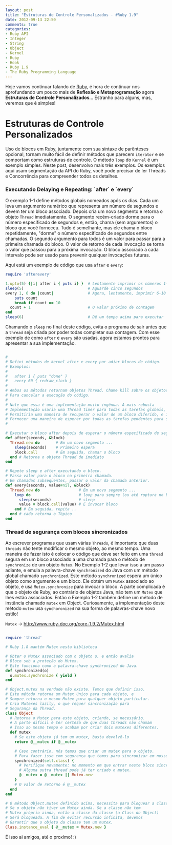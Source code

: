 ```yaml
---
layout: post
title: "Estruturas de Controle Personalizados - #Ruby 1.9"
date: 2012-09-13 22:50
comments: true
categories:
- Ruby API
- Integer
- String
- Object
- Kernel
- Ruby
- Hook
- Ruby 1.9
- The Ruby Programming Language
---
```

<!--more-->
<p>Hoje vamos continuar falando de <a href="http://www.ruby-doc.org/core-1.9.2/">Ruby</a>, é hora de continuar nos aprofundando um pouco mais de
<b>Reflexão e Metaprogramação</b> agora <b>Estruturas de Controle Personalizados</b>... Estranho para alguns, mas, veremos que é simples!</p>

<h1>Estruturas de Controle Personalizados</h1>

Uso de blocos em Ruby, juntamente com sua sintaxe de parênteses opcional, tornam muito fácil de definir métodos que parecem `iterator` e se comportam
como estruturas de controle. O método `loop` do `Kernel` é um exemplo simples. Neste post, desenvolvo mais três exemplos. Os exemplos aqui usam
segmentação da API do Ruby, você pode precisar de ler Threads e Concorrência para compreender todos os detalhes.

<h3>Executando Delaying e Repeating: `after` e `every`</h3>

O exemplo 1-1 define métodos globais nomeados após os dias. Cada um leva um argumento numérico que representa um número de segundos e devem ter um
bloco associado. Depois cria um novo segmento e retorna o objeto `Thread` imediatamente. O segmento recém-criado dorme para o número especificado de
segundos e, então, chama (sem argumentos) o bloco que você forneceu. Tudo é semelhante, mas ele chama o bloco repetidamente, "dorme" o número
especificado de segundos entre chamadas. O segundo argumento para todos é um valor para passar para a primeira chamada do bloco. O valor de retorno de
cada invocação se torna o valor que passou para a próxima invocação. O bloco associado a cada intervalo pode ser usado para prevenir qualquer
invocações futuras.

Aqui está um exemplo de código que usa `after` e `every`:

``` ruby after e every
require 'afterevery'

1.upto(5) {|i| after i { puts i} }  # Lentamente imprimir os números 1-5
sleep(5)                            # Aguarde cinco segundos
every 1, 6 do |count|               # Agora, lentamente, imprimir 6-10
	puts count
	break if count == 10
  count + 1                         # O valor próximo de contagem
end
sleep(6)                            # Dê um tempo acima para executar
```

Chamando o `sleep` no final deste código, evita o programa de sair antes que a `thread` seja criada por poder todas completar sua contagem. Com esse
exemplo de como `after` e `every` são usadas, agora estamos prontos para apresentar a sua implementação.

``` ruby Exemplo 1-1. Os métodos after e every

#
# Defini métodos de kernel after e every por adiar blocos de código.
# Exemplos:
#
#   after 1 { puts "done" }
#   every 60 { redraw_clock }
#
# Ambos os métodos retornam objetos Thread. Chame kill sobre os objetos devolvidos
# Para cancelar a execução do código.
#
# Note que essa é uma implementação muito ingênua. A mais robusta
# Implementação usaria uma Thread timer para todas as tarefas globais,
# Permitiria uma maneira de recuperar o valor de um bloco diferido, e iria
# Fornecer uma maneira de esperar por todas as tarefas pendentes para ser concluído.
#

# Executar o bloco after depois de esperar o número especificado de segundos.
def after(seconds, &block)
  Thread.new do       # Em um novo segmento ...
    sleep(seconds)    # Primeiro espera
    block.call        # Em seguida, chamar o bloco
  end # Retorna o objeto Thread de imediato
end

# Repete sleep e after executando o bloco.
# Passa valor para o bloco na primeira chamada.
# Em chamadas subseqüentes, passar o valor da chamada anterior.
def every(seconds, value=nil, &block)
  Thread.new do                 # Em um novo segmento ...
    loop do                     # loop para sempre (ou até ruptura no bloco)
      sleep(seconds)            # sleep
      value = block.call(value) # E invocar bloco
    end # Em seguida, repita ..
  end # cada retorna o Tópico
end
```

<h3>Thread de segurança com blocos sincronizados</h3>

Ao escrever programas que usam várias `Threads`, é importante que duas `threads` não tente modificar o mesmo objeto, ao mesmo tempo. Uma maneira de
fazer isto é colocar o código que deve ser feito em uma `thread` segura em um bloco associado a uma chamada para o método de `synchronize` de um objeto
`Mutex`. No Exemplo 1-2 que levar isso a um passo adiante, e emula a palavra-chave `synchronized` do Java com um método global chamado `synchronized`.
Este método `synchronized` espera um único objeto como argumento e um bloco. Ele obtém um `Mutex` associado ao objeto, e usa `Mutex.synchronize` para
invocar o bloco. A parte complicada é que o objeto de Ruby, ao contrário de objetos Java, não tem um `Mutex` que lhes estão associados. Então o Exemplo
1-2 também define um método de instância chamado `mutex` em Object. Curiosamente, a implementação deste método `mutex` usa `synchoronized` na sua forma
de palavras-chave novo estilo!

`Mutex` -> <a href="http://www.ruby-doc.org/core-1.9.2/Mutex.html">http://www.ruby-doc.org/core-1.9.2/Mutex.html</a>

``` ruby Exemplo 1-2. Simples blocos sincronizados

require 'thread'

# Ruby 1.8 mantém Mutex nesta biblioteca

# Obter o Mutex associado com o objeto o, e então avalia
# Bloco sob a proteção do Mutex.
# Este funciona como a palavra-chave synchronized do Java.
def synchronized(o)
  o.mutex.synchronize { yield }
end

# Object.mutex na verdade não existe. Temos que definir isso.
# Este método retorna um Mutex único para cada objeto, e
# Sempre retorna o mesmo Mutex para qualquer objeto particular.
# Cria Mutexes lazily, o que requer sincronização para
# Segurança da Thread.
class Object
  # Retorna o Mutex para este objeto, criando, se necessário.
  # A parte difícil é ter certeza de que duas threads não chamam
  # Isso ao mesmo tempo e acabam por criar dois mutexes diferentes.
  def mutex
    # Se este objeto já tem um mutex, basta devolvê-lo
    return @__mutex if @__mutex

    # Caso contrário, nós temos que criar um mutex para o objeto.
    # Para fazer isso com segurança que temos para sincronizar em nosso objeto de classe.
    synchronized(self.class) {
      # Verifique novamente: no momento em que entrar neste bloco sincronizado,
      # Alguma outra thread pode já ter criado o mutex.
      @__mutex = @__mutex || Mutex.new
    }
    # O valor de retorno é @__mutex
  end
end

# O método Object.mutex definido acima, necessita para bloquear a classe
# Se o objeto não tiver um Mutex ainda. Se a classe não tem
# Mutex próprio ainda, então a classe da classe (a Class do Object)
# Será bloqueada. A fim de evitar recursão infinita, devemos
# Garantir que o objeto da classe tem um mutex.
Class.instance_eval { @__mutex = Mutex.new }
```

É isso ai amigos, até o proximo! :)